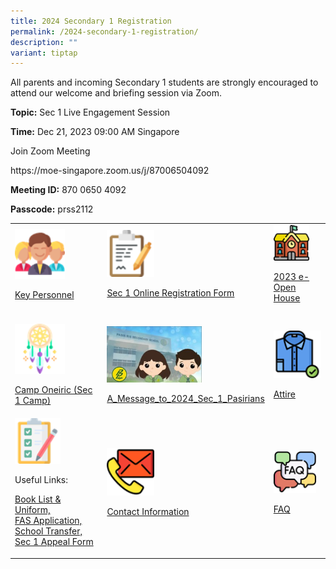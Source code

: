 ```yaml
---
title: 2024 Secondary 1 Registration
permalink: /2024-secondary-1-registration/
description: ""
variant: tiptap
---
```

<p>All parents and incoming Secondary 1 students are strongly encouraged to attend our welcome and briefing session via Zoom.</p><p></p><p><strong>Topic:</strong> Sec 1 Live Engagement Session</p><p><strong>Time:</strong> Dec 21, 2023 09:00 AM Singapore</p><p>Join Zoom Meeting</p><p><a rel="noopener noreferrer nofollow" target="_blank">https://moe-singapore.zoom.us/j/87006504092</a></p><p></p><p><strong>Meeting ID:</strong> 870 0650 4092</p><p><strong>Passcode:</strong> prss2112</p><p></p><table><tbody><tr><td rowspan="1" colspan="1"><div class="isomer-image-wrapper"><img style="width: 60%;" height="auto" width="100%" src="/images/Sec%201%20Registration/Key_Personnel.png"></div><p><a href="www.pasirrissec.moe.edu.sg/about-us/Our-People/Key-Personnel/" rel="noopener noreferrer nofollow" target="_blank">Key Personnel</a></p></td><td rowspan="1" colspan="1"><div class="isomer-image-wrapper"><img style="width: 30%;" height="auto" width="100%" src="/images/Sec%201%20Registration/Online_Registration.png"></div><p><a href="https://form.gov.sg/638ffb2fcc49df00110ee967" rel="noopener noreferrer nofollow" target="_blank">Sec 1 Online Registration Form</a></p></td><td rowspan="1" colspan="1"><div class="isomer-image-wrapper"><img style="width: 75%;" height="auto" width="100%" src="/images/Sec%201%20Registration/2023_e_Open_House.png"></div><p><a href="www.pasirrissec.moe.edu.sg/e-open-house/e-open-house/" rel="noopener noreferrer nofollow" target="_blank">2023 e-Open House</a></p></td></tr><tr><td rowspan="1" colspan="1"><p></p><div class="isomer-image-wrapper"><img style="width: 60%;" height="auto" width="100%" alt="" src="/images/Sec 1 Registration/Sec_1_Camp_Oneiric.png"></div><p><a href="/files/Sec%201%20Registration/Camp Oneiric (Sec 1 Camp)](/files/Sec%201%20Registration/Sec_1_Camp_Oneiric_2024_For_Sec_1_Live_Engagement_2023.pdf" rel="noopener noreferrer nofollow" target="_blank">Camp Oneiric (Sec 1 Camp)</a></p></td><td rowspan="1" colspan="1"><p></p><a class="isomer-image-wrapper" href="/files/Sec%201%20Registration/A_Message_to_2024_Sec_1_Pasirians.pdf"><img style="width: 60%;" height="auto" width="100%" alt="" src="/images/Sec 1 Registration/Message_to_2023_Sec_1_Pasirian.jpg"></a><p><a href="/files/Sec%201%20%20Registration/A_Message_to_2024_Sec_1_Pasirians.pdf" rel="noopener noreferrer nofollow" target="_blank">A_Message_to_2024_Sec_1_Pasirians</a></p></td><td rowspan="1" colspan="1"><p></p><div class="isomer-image-wrapper"><img style="width: 100%;" height="auto" width="100%" alt="" src="/images/Sec 1 Registration/Attire.png"></div><p><a href="/files/Sec%201%20Registration/Attire.pdf" rel="noopener noreferrer nofollow" target="_blank">Attire</a></p></td></tr><tr><td rowspan="1" colspan="1"><div class="isomer-image-wrapper"><img style="width: 55%;" height="auto" width="100%" alt="" src="/images/Sec 1 Registration/Useful_links.png"></div><p>Useful Links:</p><p><a href="/useful-links/Information-for-Parents/Booklist/" rel="noopener noreferrer nofollow" target="_blank">Book List &amp; Uniform,</a><br><a href="/useful-links/Information-for-Parents/Financial-Assistance/" rel="noopener noreferrer nofollow" target="_blank">FAS Application,</a><br><a href="/information-for-parents/schooltransfer/" rel="noopener noreferrer nofollow" target="_blank">School Transfer, </a><a href="https://form.gov.sg/657f91ac1a441c0011466ed2" rel="noopener noreferrer nofollow" target="_blank">Sec 1 Appeal Form</a></p></td><td rowspan="1" colspan="1"><div class="isomer-image-wrapper"><img style="width: 30%;" height="auto" width="100%" alt="" src="/images/Sec 1 Registration/Contact_Information.png"></div><p><a href="/contact-us" rel="noopener noreferrer nofollow" target="_blank">Contact Information</a></p></td><td rowspan="1" colspan="1"><div class="isomer-image-wrapper"><img style="width: 90%;" height="auto" width="100%" alt="" src="/images/Sec 1 Registration/FAQ.png"></div><p><a href="https://docs.google.com/document/d/1bIODL1sh33MIKrsqc5Svt13-215L8ND4_U20gfHlmwA/edit" rel="noopener noreferrer nofollow" target="_blank">FAQ</a></p></td></tr></tbody></table><p></p>